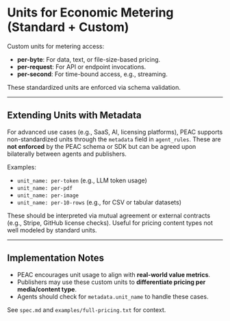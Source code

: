 # Units for Economic Metering (Standard + Custom)

Custom units for metering access:

- **per-byte**: For data, text, or file-size-based pricing.
- **per-request**: For API or endpoint invocations.
- **per-second**: For time-bound access, e.g., streaming.

These standardized units are enforced via schema validation.

---

## Extending Units with Metadata

For advanced use cases (e.g., SaaS, AI, licensing platforms), PEAC supports non-standardized units through the `metadata` field in `agent_rules`. These are **not enforced** by the PEAC schema or SDK but can be agreed upon bilaterally between agents and publishers.

Examples:

- `unit_name: per-token` (e.g., LLM token usage)
- `unit_name: per-pdf`
- `unit_name: per-image`
- `unit_name: per-10-rows` (e.g., for CSV or tabular datasets)

These should be interpreted via mutual agreement or external contracts (e.g., Stripe, GitHub license checks). Useful for pricing content types not well modeled by standard units.

---

## Implementation Notes

- PEAC encourages unit usage to align with **real-world value metrics**.
- Publishers may use these custom units to **differentiate pricing per media/content type**.
- Agents should check for `metadata.unit_name` to handle these cases.

See `spec.md` and `examples/full-pricing.txt` for context.

